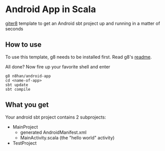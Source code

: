 # Android App in Scala

[giter8](http://github.com/n8han/giter8) template to get an Android
sbt project up and running in a matter of seconds

## How to use

To use this template, g8 needs to be installed first. Read g8's [readme](http://github.com/n8han/giter8#readme).

All done? Now fire up your favorite shell and enter

    g8 n8han/android-app
    cd <name-of-app>
    sbt update
    sbt compile

## What you get

Your android sbt project contains 2 subprojects:

* MainProject
    * generated AndroidManifest.xml
    * MainActivity.scala (the "hello world" activity)
* TestProject
